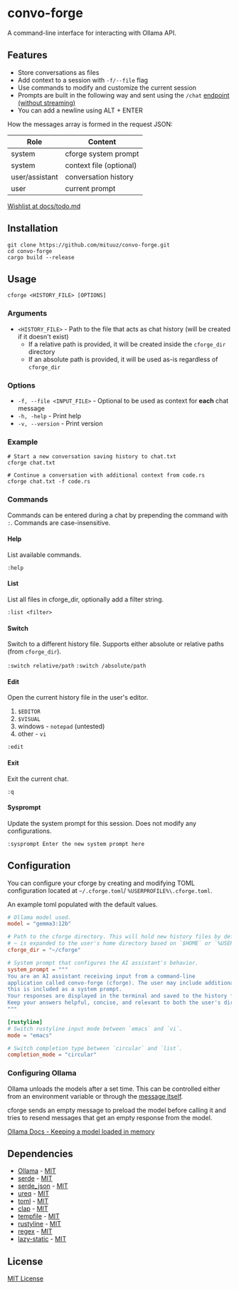 # convo-forge

A command-line interface for interacting with Ollama API.

## Features

- Store conversations as files
- Add context to a session with `-f/--file` flag
- Use commands to modify and customize the current session
- Prompts are built in the following way and sent using the
  `/chat` [endpoint (without streaming)](https://github.com/ollama/ollama/blob/main/docs/api.md#chat-request-no-streaming)
- You can add a newline using ALT + ENTER

How the messages array is formed in the request JSON:

| Role           | Content                 |
|----------------|-------------------------|
| system         | cforge system prompt    |
| system         | context file (optional) |
| user/assistant | conversation history    |
| user           | current prompt          |

[Wishlist at docs/todo.md](docs/todo.md)

## Installation

```shell
git clone https://github.com/mituuz/convo-forge.git
cd convo-forge
cargo build --release
```

## Usage

```shell
cforge <HISTORY_FILE> [OPTIONS]
```

### Arguments

- `<HISTORY_FILE>` - Path to the file that acts as chat history (will be created if it doesn't exist)
    - If a relative path is provided, it will be created inside the `cforge_dir` directory
    - If an absolute path is provided, it will be used as-is regardless of `cforge_dir`

### Options

- `-f, --file <INPUT_FILE>` - Optional to be used as context for **each** chat message
- `-h, -help` - Print help
- `-v, --version` - Print version

### Example

```shell
# Start a new conversation saving history to chat.txt
cforge chat.txt

# Continue a conversation with additional context from code.rs
cforge chat.txt -f code.rs
```

### Commands

Commands can be entered during a chat by prepending the command with `:`. Commands are case-insensitive.

#### Help

List available commands.

`:help`

#### List

List all files in cforge_dir, optionally add a filter string.

`:list <filter>`

#### Switch

Switch to a different history file. Supports either absolute or relative paths (from `cforge_dir`).

`:switch relative/path`
`:switch /absolute/path`

#### Edit

Open the current history file in the user's editor.

1. `$EDITOR`
2. `$VISUAL`
3. windows - `notepad` (untested)
4. other - `vi`

`:edit`

#### Exit

Exit the current chat.

`:q`

#### Sysprompt

Update the system prompt for this session. Does not modify any configurations.

`:sysprompt Enter the new system prompt here`

## Configuration

You can configure your cforge by creating and modifying TOML configuration located at `~/.cforge.toml`/
`%USERPROFILE%\.cforge.toml`.

An example toml populated with the default values.

```toml
# Ollama model used.
model = "gemma3:12b"

# Path to the cforge directory. This will hold new history files by default.
# ~ is expanded to the user's home directory based on `$HOME` or `%USERPROFILE%`. (not verified on windows)
cforge_dir = "~/cforge"

# System prompt that configures the AI assistant's behavior.
system_prompt = """
You are an AI assistant receiving input from a command-line
application called convo-forge (cforge). The user may include additional context from another file,
this is included as a system prompt.
Your responses are displayed in the terminal and saved to the history file.
Keep your answers helpful, concise, and relevant to both the user's direct query and any file context provided.
"""

[rustyline]
# Switch rustyline input mode between `emacs` and `vi`.
mode = "emacs"

# Switch completion type between `circular` and `list`.
completion_mode = "circular"
```

### Configuring Ollama

Ollama unloads the models after a set time. This can be controlled either from an environment variable or through the
[message itself](#todo).

cforge sends an empty message to preload the model before calling it and tries to resend messages that get an empty
response from the model.

[Ollama Docs - Keeping a model loaded in memory](https://ollama.readthedocs.io/en/faq/?h=keep#how-do-i-keep-a-model-loaded-in-memory-or-make-it-unload-immediately)

## Dependencies

- [Ollama](https://github.com/ollama/ollama) - [MIT](LICENSES/ollama-MIT)
- [serde](https://github.com/serde-rs/serde) - [MIT](LICENSES/serde-MIT)
- [serde_json](https://github.com/serde-rs/json) - [MIT](LICENSES/serde_json-MIT)
- [ureq](https://github.com/algesten/ureq) - [MIT](LICENSES/serde_json-MIT)
- [toml](https://github.com/toml-rs/toml) - [MIT](LICENSES/toml-MIT)
- [clap](https://github.com/clap-rs/clap) - [MIT](LICENSES/clap-MIT)
- [tempfile](https://github.com/Stebalien/tempfile) - [MIT](LICENSES/tempfile-MIT)
- [rustyline](https://github.com/kkawakam/rustyline) - [MIT](LICENSES/rustyline-MIT)
- [regex](https://github.com/rust-lang/regex) - [MIT](LICENSES/regex-MIT)
- [lazy-static](https://github.com/rust-lang-nursery/lazy-static.rs) - [MIT](LICENSES/lazy_static-MIT)

## License

[MIT License](LICENSE)

